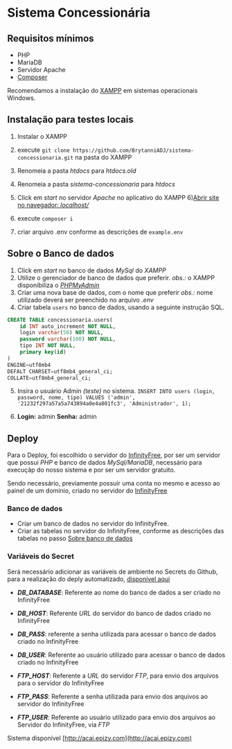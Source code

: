 # Sistema Concessionária

## Requisitos mínimos
* PHP
* MariaDB
* Servidor Apache
* [Composer](https://getcomposer.org/download/)

Recomendamos a instalação do [XAMPP](https://www.apachefriends.org/pt_br/download.html) em sistemas operacionais Windows.

## Instalação para testes locais
1) Instalar o XAMPP
2) execute ``` git clone https://github.com/BrytanniADJ/sistema-concessionaria.git ``` na pasta do XAMPP
3) Renomeia a pasta *htdocs* para *htdocs.old*
4) Renomeia a pasta *sistema-concessionaria* para *htdocs*
5) Click em *start* no servidor *Apache* no aplicativo do XAMPP
6)[Abrir site no navegador: *localhost/*](http://localhost/)

7) execute ```composer i```
8) criar arquivo .env conforme as descrições de ```example.env```

## Sobre o Banco de dados

1) Click em *start* no banco de dados *MySql* do *XAMPP*
2) Utilize o gerenciador de banco de dados que preferir.
*obs.:* o XAMPP disponibiliza o [*PHPMyAdmin*](localhost/php)
3) Criar uma nova base de dados, com o nome que preferir
*obs.:* nome utilizado deverá ser preenchido no arquivo *.env*
4) Criar tabela `users` no banco de dados, usando a seguinte instrução SQL.

``` SQL
CREATE TABLE concessionaria.users(
    id INT auto_increment NOT NULL,
    login varchar(50) NOT NULL,
    password varchar(100) NOT NULL,
    tipo INT NOT NULL,
    primary key(id)
)
ENGINE=utf8mb4
DEFALT CHARSET=utf8mb4_general_ci;
COLLATE=utf8mb4_general_ci;
```

5) Insira o usuário Admin *(teste)* no sistema.
``` INSERT INTO users (login, password, nome, tipo) VALUES ('admin', '21232f297a57a5a743894a0e4a801fc3', 'Administrador', 1); ```

6) **Login:** admin **Senha:** admin

## Deploy
Para o Deploy, foi escolhido o servidor do [InfinityFree](https://www.infinityfree.net), por ser um servidor que possui *PHP* e banco de dados *MySql/MariaDB*, necessário para execuçãp do nosso sistema e por ser um servidor gratuito.

Sendo necessário, previamente possuir uma conta no mesmo e acesso ao painel de um domínio, criado no servidor do [InfinityFree](https://app.infinityfree.net/accounts)

### Banco de dados
* Criar um banco de dados no servidor do InfinityFree.
* Criar as tabelas no servidor do InfinityFree, conforme as descrições das tabelas no passo [Sobre banco de dados](https://github.com/BrytanniADJ/sistema-concessionaria#sobre-o-banco-de-dados)

### Variáveis do Secret
Será necessário adicionar as variáveis de ambiente no Secrets do Github, para a realização do deply automatizado, [disponível aqui](https://github.com/BrytanniADJ/sistema-concessionaria/blob/main/.github/workflows/deploy.yml)

* ***DB_DATABASE***: Referente ao nome do banco de dados a ser criado no InfinityFree

* ***DB_HOST***: Referente *URL* do servidor do banco de dados criado no InfinityFree

* ***DB_PASS***: referente a senha utilizada para acessar o banco de dados criado no InfinityFree

* ***DB_USER***: Referente ao usuário utilizado para acessar o banco de dados criado no InfinityFree

* ***FTP_HOST***: Referente a *URL* do servidor *FTP*, para envio dos arquivos para o servidor do InfinityFree

* ***FTP_PASS***: Referente a senha utilizada para envio dos arquivos ao servidor do InfinityFree

* ***FTP_USER***: Referente ao usuário utilizado para envio dos arquivos ao Servidor do InfinityFree, via *FTP*

Sistema disponível [http://acai.epizy.com](http://acai.epizy.com)

